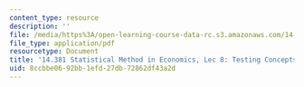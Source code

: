 ```yaml
---
content_type: resource
description: ''
file: /media/https%3A/open-learning-course-data-rc.s3.amazonaws.com/14-381-statistical-method-in-economics-fall-2018/8ccbbe0692bb1efd27db72862df43a2d_MIT14_381F18_lec8.pdf
file_type: application/pdf
resourcetype: Document
title: '14.381 Statistical Method in Economics, Lec 8: Testing Concepts'
uid: 8ccbbe06-92bb-1efd-27db-72862df43a2d
---
```

